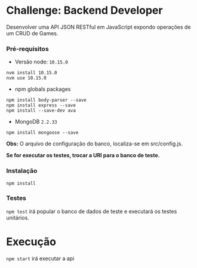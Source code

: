 # Challenge: Backend Developer

Desenvolver uma API JSON RESTful em JavaScript expondo operações de um CRUD de Games.

### Pré-requisitos

- Versão node: `10.15.0`
``` 
nvm install 10.15.0
nvm use 10.15.0
```

- npm globals packages
```
npm install body-parser --save
npm install express --save
npm install --save-dev ava 
```

- MongoDB `2.2.33 `

```
npm install mongoose --save
```

**Obs:** O arquivo de configuração do banco, localiza-se em src/config.js.

**Se for executar os testes, trocar a URI para o banco de teste.**

### Instalação

```
npm install
```

### Testes

`npm test` irá popular o banco de dados de teste e executará os testes unitários.

# Execução 

`npm start` irá executar a api